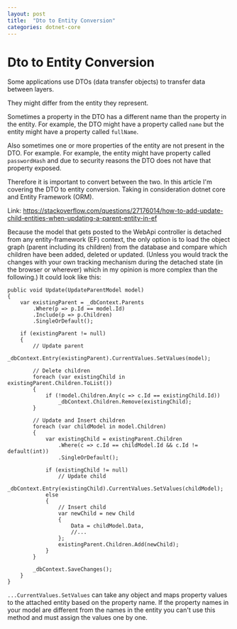 ```yaml
---
layout: post
title:  "Dto to Entity Conversion"
categories: dotnet-core
---
```


# Dto to Entity Conversion

Some applications use DTOs (data transfer objects) to transfer data between layers.  

They might differ from the entity they represent. 

Sometimes a property in the DTO has a different name than the property in the entity. For example, the DTO might have a property called `name` but the entity might have a property called `fullName`.

Also sometimes one or more properties of the entity are not present in the DTO. For example. For example, the entity might have property called `passwordHash` and due to security reasons the DTO does not have that property exposed.

Therefore it is important to convert between the two. In this article I'm covering the DTO to entity conversion. Taking in consideration dotnet core and Entity Framework (ORM).








Link: https://stackoverflow.com/questions/27176014/how-to-add-update-child-entities-when-updating-a-parent-entity-in-ef

Because the model that gets posted to the WebApi controller is detached from any entity-framework (EF) context, the only option is to load the object graph (parent including its children) from the database and compare which children have been added, deleted or updated. (Unless you would track the changes with your own tracking mechanism during the detached state (in the browser or wherever) which in my opinion is more complex than the following.) It could look like this:

```
public void Update(UpdateParentModel model)
{
    var existingParent = _dbContext.Parents
        .Where(p => p.Id == model.Id)
        .Include(p => p.Children)
        .SingleOrDefault();

    if (existingParent != null)
    {
        // Update parent
        _dbContext.Entry(existingParent).CurrentValues.SetValues(model);

        // Delete children
        foreach (var existingChild in existingParent.Children.ToList())
        {
            if (!model.Children.Any(c => c.Id == existingChild.Id))
                _dbContext.Children.Remove(existingChild);
        }

        // Update and Insert children
        foreach (var childModel in model.Children)
        {
            var existingChild = existingParent.Children
                .Where(c => c.Id == childModel.Id && c.Id != default(int))
                .SingleOrDefault();

            if (existingChild != null)
                // Update child
                _dbContext.Entry(existingChild).CurrentValues.SetValues(childModel);
            else
            {
                // Insert child
                var newChild = new Child
                {
                    Data = childModel.Data,
                    //...
                };
                existingParent.Children.Add(newChild);
            }
        }

        _dbContext.SaveChanges();
    }
}
```

`...CurrentValues.SetValues` can take any object and maps property values to the attached entity based on the property name. If the property names in your model are different from the names in the entity you can't use this method and must assign the values one by one.
